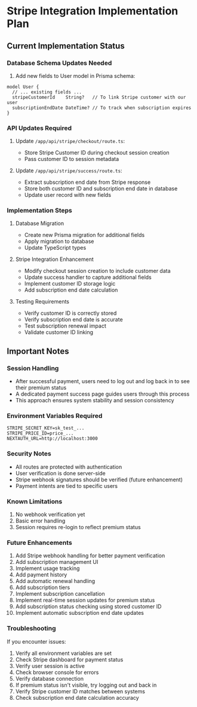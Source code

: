 # Stripe Integration Implementation Plan

## Current Implementation Status

### Database Schema Updates Needed
1. Add new fields to User model in Prisma schema:
```prisma
model User {
  // ... existing fields ...
  stripeCustomerId    String?   // To link Stripe customer with our user
  subscriptionEndDate DateTime? // To track when subscription expires
}
```

### API Updates Required
1. Update `/app/api/stripe/checkout/route.ts`:
   - Store Stripe Customer ID during checkout session creation
   - Pass customer ID to session metadata

2. Update `/app/api/stripe/success/route.ts`:
   - Extract subscription end date from Stripe response
   - Store both customer ID and subscription end date in database
   - Update user record with new fields

### Implementation Steps
1. Database Migration
   - Create new Prisma migration for additional fields
   - Apply migration to database
   - Update TypeScript types

2. Stripe Integration Enhancement
   - Modify checkout session creation to include customer data
   - Update success handler to capture additional fields
   - Implement customer ID storage logic
   - Add subscription end date calculation

3. Testing Requirements
   - Verify customer ID is correctly stored
   - Verify subscription end date is accurate
   - Test subscription renewal impact
   - Validate customer ID linking

## Important Notes

### Session Handling
- After successful payment, users need to log out and log back in to see their premium status
- A dedicated payment success page guides users through this process
- This approach ensures system stability and session consistency

### Environment Variables Required
```
STRIPE_SECRET_KEY=sk_test_...
STRIPE_PRICE_ID=price_...
NEXTAUTH_URL=http://localhost:3000
```

### Security Notes
- All routes are protected with authentication
- User verification is done server-side
- Stripe webhook signatures should be verified (future enhancement)
- Payment intents are tied to specific users

### Known Limitations
1. No webhook verification yet
2. Basic error handling
3. Session requires re-login to reflect premium status

### Future Enhancements
1. Add Stripe webhook handling for better payment verification
2. Add subscription management UI
3. Implement usage tracking
4. Add payment history
5. Add automatic renewal handling
6. Add subscription tiers
7. Implement subscription cancellation
8. Implement real-time session updates for premium status
9. Add subscription status checking using stored customer ID
10. Implement automatic subscription end date updates

### Troubleshooting
If you encounter issues:
1. Verify all environment variables are set
2. Check Stripe dashboard for payment status
3. Verify user session is active
4. Check browser console for errors
5. Verify database connection
6. If premium status isn't visible, try logging out and back in
7. Verify Stripe customer ID matches between systems
8. Check subscription end date calculation accuracy
